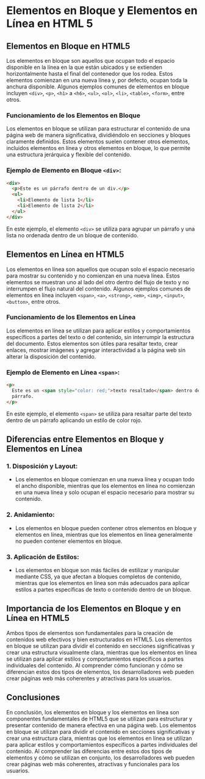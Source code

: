 # Elementos en Bloque y Elementos en Línea en HTML 5

## Elementos en Bloque en HTML5

Los elementos en bloque son aquellos que ocupan todo el espacio disponible en la línea en la que están ubicados y se extienden horizontalmente hasta el final del contenedor que los rodea. Estos elementos comienzan en una nueva línea y, por defecto, ocupan toda la anchura disponible. Algunos ejemplos comunes de elementos en bloque incluyen `<div>`, `<p>`, `<h1>` a `<h6>`, `<ul>`, `<ol>`, `<li>`, `<table>`, `<form>`, entre otros.

### Funcionamiento de los Elementos en Bloque

Los elementos en bloque se utilizan para estructurar el contenido de una página web de manera significativa, dividiéndolo en secciones y bloques claramente definidos. Estos elementos suelen contener otros elementos, incluidos elementos en línea y otros elementos en bloque, lo que permite una estructura jerárquica y flexible del contenido.

### Ejemplo de Elemento en Bloque `<div>`:

```html
<div>
  <p>Este es un párrafo dentro de un div.</p>
  <ul>
    <li>Elemento de lista 1</li>
    <li>Elemento de lista 2</li>
  </ul>
</div>
```

En este ejemplo, el elemento `<div>` se utiliza para agrupar un párrafo y una lista no ordenada dentro de un bloque de contenido.

## Elementos en Línea en HTML5

Los elementos en línea son aquellos que ocupan solo el espacio necesario para mostrar su contenido y no comienzan en una nueva línea. Estos elementos se muestran uno al lado del otro dentro del flujo de texto y no interrumpen el flujo natural del contenido. Algunos ejemplos comunes de elementos en línea incluyen `<span>`, `<a>`, `<strong>`, `<em>`, `<img>`, `<input>`, `<button>`, entre otros.

### Funcionamiento de los Elementos en Línea

Los elementos en línea se utilizan para aplicar estilos y comportamientos específicos a partes del texto o del contenido, sin interrumpir la estructura del documento. Estos elementos son útiles para resaltar texto, crear enlaces, mostrar imágenes y agregar interactividad a la página web sin alterar la disposición del contenido.

### Ejemplo de Elemento en Línea `<span>`:

```html
<p>
  Este es un <span style="color: red;">texto resaltado</span> dentro de un
  párrafo.
</p>
```

En este ejemplo, el elemento `<span>` se utiliza para resaltar parte del texto dentro de un párrafo aplicando un estilo de color rojo.

## Diferencias entre Elementos en Bloque y Elementos en Línea

### 1. Disposición y Layout:

- Los elementos en bloque comienzan en una nueva línea y ocupan todo el ancho disponible, mientras que los elementos en línea no comienzan en una nueva línea y solo ocupan el espacio necesario para mostrar su contenido.

### 2. Anidamiento:

- Los elementos en bloque pueden contener otros elementos en bloque y elementos en línea, mientras que los elementos en línea generalmente no pueden contener elementos en bloque.

### 3. Aplicación de Estilos:

- Los elementos en bloque son más fáciles de estilizar y manipular mediante CSS, ya que afectan a bloques completos de contenido, mientras que los elementos en línea son más adecuados para aplicar estilos a partes específicas de texto o contenido dentro de un bloque.

## Importancia de los Elementos en Bloque y en Línea en HTML5

Ambos tipos de elementos son fundamentales para la creación de contenidos web efectivos y bien estructurados en HTML5. Los elementos en bloque se utilizan para dividir el contenido en secciones significativas y crear una estructura visualmente clara, mientras que los elementos en línea se utilizan para aplicar estilos y comportamientos específicos a partes individuales del contenido. Al comprender cómo funcionan y cómo se diferencian estos dos tipos de elementos, los desarrolladores web pueden crear páginas web más coherentes y atractivas para los usuarios.

## Conclusiones

En conclusión, los elementos en bloque y los elementos en línea son componentes fundamentales de HTML5 que se utilizan para estructurar y presentar contenido de manera efectiva en una página web. Los elementos en bloque se utilizan para dividir el contenido en secciones significativas y crear una estructura clara, mientras que los elementos en línea se utilizan para aplicar estilos y comportamientos específicos a partes individuales del contenido. Al comprender las diferencias entre estos dos tipos de elementos y cómo se utilizan en conjunto, los desarrolladores web pueden crear páginas web más coherentes, atractivas y funcionales para los usuarios.
